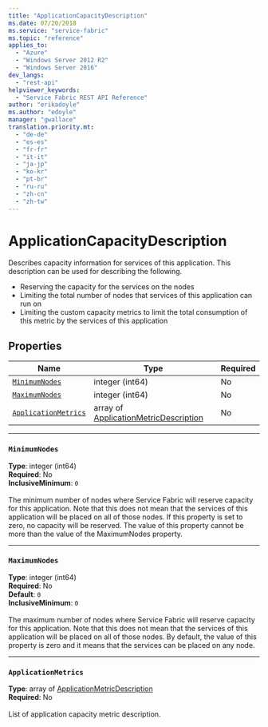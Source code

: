 ```yaml
---
title: "ApplicationCapacityDescription"
ms.date: 07/20/2018
ms.service: "service-fabric"
ms.topic: "reference"
applies_to: 
  - "Azure"
  - "Windows Server 2012 R2"
  - "Windows Server 2016"
dev_langs: 
  - "rest-api"
helpviewer_keywords: 
  - "Service Fabric REST API Reference"
author: "erikadoyle"
ms.author: "edoyle"
manager: "gwallace"
translation.priority.mt: 
  - "de-de"
  - "es-es"
  - "fr-fr"
  - "it-it"
  - "ja-jp"
  - "ko-kr"
  - "pt-br"
  - "ru-ru"
  - "zh-cn"
  - "zh-tw"
---
```

# ApplicationCapacityDescription

Describes capacity information for services of this application. This description can be used for describing the following.
- Reserving the capacity for the services on the nodes
- Limiting the total number of nodes that services of this application can run on
- Limiting the custom capacity metrics to limit the total consumption of this metric by the services of this application


## Properties
| Name | Type | Required |
| --- | --- | --- |
| [`MinimumNodes`](#minimumnodes) | integer (int64) | No |
| [`MaximumNodes`](#maximumnodes) | integer (int64) | No |
| [`ApplicationMetrics`](#applicationmetrics) | array of [ApplicationMetricDescription](sfclient-v63-model-applicationmetricdescription.md) | No |

____
### `MinimumNodes`
__Type__: integer (int64) <br/>
__Required__: No<br/>
__InclusiveMinimum__: `0` <br/>
<br/>
The minimum number of nodes where Service Fabric will reserve capacity for this application. Note that this does not mean that the services of this application will be placed on all of those nodes. If this property is set to zero, no capacity will be reserved. The value of this property cannot be more than the value of the MaximumNodes property.

____
### `MaximumNodes`
__Type__: integer (int64) <br/>
__Required__: No<br/>
__Default__: `0` <br/>
__InclusiveMinimum__: `0` <br/>
<br/>
The maximum number of nodes where Service Fabric will reserve capacity for this application. Note that this does not mean that the services of this application will be placed on all of those nodes. By default, the value of this property is zero and it means that the services can be placed on any node.

____
### `ApplicationMetrics`
__Type__: array of [ApplicationMetricDescription](sfclient-v63-model-applicationmetricdescription.md) <br/>
__Required__: No<br/>
<br/>
List of application capacity metric description.
